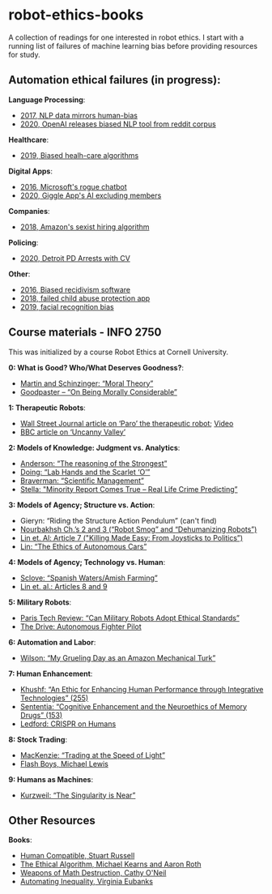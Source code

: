 # robot-ethics-books
A collection of readings for one interested in robot ethics. 
I start with a running list of failures of machine learning bias before providing resources for study.

## Automation ethical failures (in progress):
**Language Processing**:
- [2017, NLP data mirrors human-bias](https://science.sciencemag.org/content/356/6334/183)
- [2020, OpenAI releases biased NLP tool from reddit corpus](https://twitter.com/AnimaAnandkumar/status/1271135883022884864)

**Healthcare**:
- [2019, Biased healh-care algorithms](https://www.nature.com/articles/d41586-019-03228-6)

**Digital Apps**:
- [2016, Microsoft's rogue chatbot](https://www.theverge.com/2016/3/23/11290200/tay-ai-chatbot-released-microsoft)
- [2020, Giggle App's AI excluding members](https://www.theverge.com/2020/2/7/21128236/gender-app-giggle-women-ai-screen-trans-social)

**Companies**:
- [2018, Amazon's sexist hiring algorithm](https://www.reuters.com/article/us-amazon-com-jobs-automation-insight/amazon-scraps-secret-ai-recruiting-tool-that-showed-bias-against-women-idUSKCN1MK08G)

**Policing**:
- [2020, Detroit PD Arrests with CV](https://thehill.com/policy/technology/504306-facial-recognition-leads-to-detroit-man-being-wrongfully-arrested-aclu)

**Other**:
- [2016, Biased recidivism software](https://www.propublica.org/article/how-we-analyzed-the-compas-recidivism-algorithm)
- [2018, failed child abuse protection app](https://www.wired.com/story/excerpt-from-automating-inequality/)
- [2019, facial recognition bias](https://www.nytimes.com/2019/12/19/technology/facial-recognition-bias.html)

## Course materials - INFO 2750
This was initialized by a course Robot Ethics at Cornell University.

**0: What is Good? Who/What Deserves Goodness?**:
- [Martin and Schinzinger: “Moral Theory”](https://github.com/natolambert/robot-ethics-books/blob/master/0_what_is_good/goodpaster-kenneth-on-being-morally-considerable.pdf)
- [Goodpaster – “On Being Morally Considerable”](https://github.com/natolambert/robot-ethics-books/blob/master/0_what_is_good/goodpaster-kenneth-on-being-morally-considerable.pdf)

**1: Therapeutic Robots**:
- [Wall Street Journal article on ‘Paro’ the therapeutic robot](https://www.wsj.com/articles/SB10001424052748704463504575301051844937276); [Video](https://www.youtube.com/watch?v=oJq5PQZHU-I)
- [BBC article on ‘Uncanny Valley’](https://www.bbc.com/future/article/20130901-is-the-uncanny-valley-real)

**2: Models of Knowledge: Judgment vs. Analytics**:
- [Anderson: “The reasoning of the Strongest”](https://github.com/natolambert/robot-ethics-books/blob/master/2_judgement_v_analytics/anderson_reasoning_strongest.pdf)
- [Doing: “Lab Hands and the Scarlet ‘O’”](https://github.com/natolambert/robot-ethics-books/blob/master/2_judgement_v_analytics/doing_lab_hands.pdf)
- [Braverman: “Scientific Management”](https://github.com/natolambert/robot-ethics-books/blob/master/2_judgement_v_analytics/braverman_labor.pdf)
- [Stella: "Minority Report Comes True – Real Life Crime Predicting”](https://www.digitaltrends.com/cool-tech/hitachi-working-on-crime-predicting-technology/)

**3: Models of Agency; Structure vs. Action**:
- Gieryn: “Riding the Structure Action Pendulum” (can't find)
- [Nourbakhsh Ch.’s 2 and 3 (“Robot Smog” and “Dehumanizing Robots”)](https://www.amazon.com/Robot-Futures-Press-Illah-Nourbakhsh/dp/0262018624)
- [Lin et. Al: Article 7 ("Killing Made Easy: From Joysticks to Politics”)](https://github.com/natolambert/robot-ethics-books/blob/master/3_structure_v_action/lin_7_killing.pdf) 
- [Lin: “The Ethics of Autonomous Cars”](https://www.theatlantic.com/technology/archive/2013/10/the-ethics-of-autonomous-cars/280360/)

**4: Models of Agency; Technology vs. Human**:
- [Sclove: “Spanish Waters/Amish Farming”](https://github.com/natolambert/robot-ethics-books/blob/master/4_tech_v_human/sclove_spanish.pdf)
- [Lin et. al.:  Articles 8 and 9](https://www.amazon.com/Robot-Ethics-Implications-Intelligent-Autonomous/dp/026252600X)

**5: Military Robots**:
- [Paris Tech Review: “Can Military Robots Adopt Ethical Standards”](http://parisinnovationreview.com/articles-en/can-military-robots-adopt-ethical-standards)
- [The Drive: Autonomous Fighter Pilot](https://www.thedrive.com/the-war-zone/33866/manned-fighter-to-face-an-autonomous-drone-next-year-in-a-sci-fi-movie-like-showdown)

**6: Automation and Labor**:
- [Wilson: “My Grueling Day as an Amazon Mechanical Turk”](https://kernelmag.dailydot.com/features/report/4732/my-gruelling-day-as-an-amazon-mechanical-turk/)

**7: Human Enhancement**:
- [Khushf: “An Ethic for Enhancing Human Performance through Integrative Technologies” (255)](https://github.com/natolambert/robot-ethics-books/blob/master/7_human_enchancement/khusf_ethic.pdf)
- [Sententia: “Cognitive Enhancement and the Neuroethics of Memory Drugs” (153)](https://github.com/natolambert/robot-ethics-books/blob/master/7_human_enchancement/khusf_ethic.pdf)
- [Ledford: CRISPR on Humans](https://www.nature.com/articles/d41586-020-00655-8)

**8: Stock Trading**:
- [MacKenzie: “Trading at the Speed of Light”](https://www.lrb.co.uk/the-paper/v41/n05/donald-mackenzie/just-how-fast)
- [Flash Boys, Michael Lewis](https://bookshop.org/books/flash-boys-a-wall-street-revolt-9780393351590/9780393351590)

**9: Humans as Machines**:
- [Kurzweil: “The Singularity is Near”](http://www.singularity.com/)


## Other Resources
**Books**:
- [Human Compatible, Stuart Russell](https://bookshop.org/books/human-compatible-artificial-intelligence-and-the-problem-of-control/9780525558613)
- [The Ethical Algorithm, Michael Kearns and Aaron Roth](https://bookshop.org/books/the-ethical-algorithm-the-science-of-socially-aware-algorithm-design/9780190948207)
- [Weapons of Math Destruction, Cathy O'Neil](https://bookshop.org/books/weapons-of-math-destruction-how-big-data-increases-inequality-and-threatens-democracy/9780553418835)
- [Automating Inequality, Virginia Eubanks](https://www.amazon.com/Automating-Inequality-High-Tech-Profile-Police/dp/1250074312)


